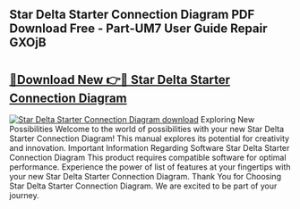 ## Star Delta Starter Connection Diagram PDF Download Free - Part-UM7 User Guide Repair GXOjB

# <h2><a href="http://dfrlyd.blite.top/?on=Star+Delta+Starter+Connection+Diagram">🔗Download New 👉🔴 Star Delta Starter Connection Diagram</a></h2>

[![Star Delta Starter Connection Diagram download](https://i.imgur.com/lujVjoI.png)](http://dfrlyd.blite.top/?on=Star+Delta+Starter+Connection+Diagram)
Exploring New Possibilities Welcome to the world of possibilities with your new Star Delta Starter Connection Diagram! This manual explores its potential for creativity and innovation. Important Information Regarding Software Star Delta Starter Connection Diagram This product requires compatible software for optimal performance. Experience the power of list of features at your fingertips with your new Star Delta Starter Connection Diagram. Thank You for Choosing Star Delta Starter Connection Diagram. We are excited to be part of your journey.
